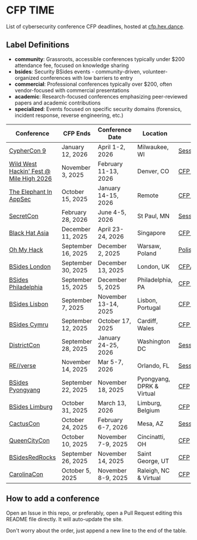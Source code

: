 # CFP TIME

List of cybersecurity conference CFP deadlines, hosted at [cfp.hex.dance](https://cfp.hex.dance/).

## Label Definitions

- **community**: Grassroots, accessible conferences typically under $200 attendance fee, focused on knowledge sharing
- **bsides**: Security BSides events - community-driven, volunteer-organized conferences with low barriers to entry
- **commercial**: Professional conferences typically over $200, often vendor-focused with commercial presentations
- **academic**: Research-focused conferences emphasizing peer-reviewed papers and academic contributions
- **specialized**: Events focused on specific security domains (forensics, incident response, reverse engineering, etc.)

| Conference | CFP Ends | Conference Date | Location | CFP Link | Labels |
| ---------- | -------- | --------------- | -------- | -------- | ------ |
| [CypherCon 9](https://cyphercon.com/) | January 12, 2026 | April 1-2, 2026 | Milwaukee, WI | [Sessionize](https://sessionize.com/cyphercon-9-2026) | [community] |
| [Wild West Hackin' Fest @ Mile High 2026](https://wildwesthackinfest.com/wild-west-hackin-fest-mile-high-2026/) | November 3, 2025 | February 11-13, 2026 | Denver, CO | [CFP Link](https://forms.monday.com/forms/5d241d1d2c2dd2a866fdadbe47b88707?r=use1) | [community, specialized] |
| [The Elephant In AppSec](https://www.theelephantinappsec.com/) | October 15, 2025 | January 14-15, 2026 | Remote | [CFP Link](https://yr17lg1xip3.typeform.com/to/PFe2GbM4) | [community, specialized] |
| [SecretCon](https://www.secretcon.com/) | February 28, 2026 | June 4-5, 2026 | St Paul, MN | [Sessionize](https://sessionize.com/secretcon) | [community] |
| [Black Hat Asia](https://www.blackhat.com/) | December 11, 2025 | April 23-24, 2026 | Singapore | [CFP Link](https://www.blackhat.com/call-for-papers.html) | [commercial] |
| [Oh My Hack](https://omhconf.pl/) | September 16, 2025 | December 2, 2025 | Warsaw, Poland | [Polish-only CFP](https://omhconf.pl/cfp-2025/) | [community] |
| [BSides London](https://bsides.london/) | September 30, 2025 | December 13, 2025 | London, UK | [CFP/Workshops/Rookies](https://cfp.bsides.london/bsides-london-2025/cfp) | [bsides, community] |
| [BSides Philadelphia](https://bsidesphilly.org/) | September 15, 2025 | December 5, 2025 | Philadelphia, PA | [CFP Link](https://bsidesphilly.org/call-for-papers) | [bsides, community] |
| [BSides Lisbon](https://bsideslisbon.org/) | September 7, 2025 | November 13-14, 2025 | Lisbon, Portugal | [CFP Link](https://cfp.bsideslisbon.org/bsideslisbon2025/cfp) | [bsides, community] |
| [BSides Cymru](https://www.bsides.cymru/) | September 12, 2025 | October 17, 2025 | Cardiff, Wales | [CFP Link](https://pretalx.com/bsides-cymru-2025/cfp) | [bsides, community] |
| [DistrictCon](https://www.districtcon.org/) | September 28, 2025 | January 24-25, 2026 | Washington DC | [Sessionize](https://sessionize.com/districtcon) | [community] |
| [RE//verse](https://re-verse.io/) | November 14, 2025 | Mar 5-7, 2026 | Orlando, FL | [Sessionize](https://sessionize.com/reverse-2026) | [community, specialized] |
| [BSides Pyongyang](https://bsidespyongyang.com/) | September 22, 2025 | November 18, 2025 | Pyongyang, DPRK & Virtual | [CFP](https://docs.google.com/forms/d/e/1FAIpQLScz9MfOjoQcU432QyYM5z20G5Y8KiWJCfjnIWuCDcu5V778xw/viewform) | [bsides, community] |
| [BSides Limburg](https://www.bsides-limburg.be/) | October 31, 2025 | March 13, 2026 | Limburg, Belgium | [CFP](https://www.bsides-limburg.be/2026-edition/cfx/call-for-presentations) | [bsides, community] |
| [CactusCon](https://www.cactuscon.com/) | October 24, 2025 | February 6-7, 2026 | Mesa, AZ | [Sessionize](https://sessionize.com/cactuscon-14/) | [community] |
| [QueenCityCon](https://queencitycon.org/) | October 10, 2025 | November 7-9, 2025 | Cincinatti, OH | [CFP](https://forms.office.com/pages/responsepage.aspx?id=zKNxFqbgKEqwyXlYS8GWDZgj327xWYVPtlTS4DEr6RBUME5GVjNESTY3UDZZTEYzVjBRWUpWNVFPSSQlQCN0PWcu&route=shorturl) | [community] |
| [BSidesRedRocks](https://www.bsidesredrocks.org/) | September 26, 2025 | November 14, 2025 | Saint George, UT | [CFP](https://sessionize.com/bsidesredrocks-2025/) | [bsides, community] |
| [CarolinaCon](https://carolinacon.org/) | October 5, 2025 | November 8-9, 2025 | Raleigh, NC & Virtual | [CFP](https://cfp.carolinacon.org/carolinacon-online-5-2024/cfp) | [community] |


## How to add a conference

Open an Issue in this repo, or preferably, open a Pull Request editing this README file directly. It will auto-update the site.

Don't worry about the order, just append a new line to the end of the table. 
